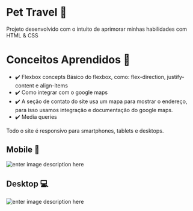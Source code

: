 # Pet Travel 🐶

Projeto desenvolvido com o intuito de aprimorar minhas habilidades com
HTML & CSS

# Conceitos Aprendidos 📝

- ✔️ Flexbox concepts
  Básico do flexbox, como: flex-direction, justify-content e align-items
- ✔️ Como integrar com o google maps
- ✔️ A seção de contato do site usa um mapa para mostrar o endereço, para isso usamos integração e documentação do google maps.
- ✔️ Media queries

Todo o site é responsivo para smartphones, tablets e desktops.


## Mobile 📱

![enter image description here](https://github.com/jordanruan/sitepettravel/blob/master/img/mobile.gif?raw=true)

## Desktop 💻

![enter image description here](https://github.com/jordanruan/sitepettravel/blob/master/img/desktop.gif?raw=true)

